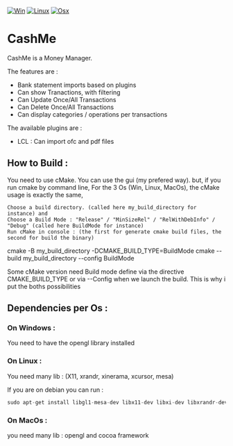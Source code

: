 [![Win](https://github.com/aiekick/CashMe/actions/workflows/Win.yml/badge.svg)](https://github.com/aiekick/CashMe/actions/workflows/Win.yml)
[![Linux](https://github.com/aiekick/CashMe/actions/workflows/Linux.yml/badge.svg)](https://github.com/aiekick/CashMe/actions/workflows/Linux.yml)
[![Osx](https://github.com/aiekick/CashMe/actions/workflows/Osx.yml/badge.svg)](https://github.com/aiekick/CashMe/actions/workflows/Osx.yml)

# CashMe

CashMe is a Money Manager.

The features are :
 * Bank statement imports based on plugins
 * Can show Tranactions, with filtering
 * Can Update Once/All Transactions
 * Can Delete Once/All Transactions
 * Can display categories / operations per transactions
 
The available plugins are :
 * LCL : Can import ofc and pdf files

## How to Build : 

You need to use cMake. 
You can use the gui (my prefered way).
but, if you run cmake by command line, For the 3 Os (Win, Linux, MacOs), the cMake usage is exactly the same,

    Choose a build directory. (called here my_build_directory for instance) and
    Choose a Build Mode : "Release" / "MinSizeRel" / "RelWithDebInfo" / "Debug" (called here BuildMode for instance)
    Run cMake in console : (the first for generate cmake build files, the second for build the binary)

cmake -B my_build_directory -DCMAKE_BUILD_TYPE=BuildMode
cmake --build my_build_directory --config BuildMode

Some cMake version need Build mode define via the directive CMAKE_BUILD_TYPE or via --Config when we launch the build. 
This is why i put the boths possibilities

## Dependencies per Os :

### On Windows :

You need to have the opengl library installed

### On Linux :

You need many lib : (X11, xrandr, xinerama, xcursor, mesa)

If you are on debian you can run :  

```cpp
sudo apt-get install libgl1-mesa-dev libx11-dev libxi-dev libxrandr-dev libxinerama-dev libxcursor-dev
```

### On MacOs :

you need many lib : opengl and cocoa framework



